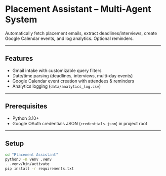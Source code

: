 # Placement Assistant – Multi-Agent System

Automatically fetch placement emails, extract deadlines/interviews, create Google Calendar events, and log analytics. Optional reminders.

---

## Features
- Gmail intake with customizable query filters
- Date/time parsing (deadlines, interviews, multi-day events)
- Google Calendar event creation with attendees & reminders
- Analytics logging (`data/analytics_log.csv`)

---

## Prerequisites
- Python 3.10+
- Google OAuth credentials JSON (`credentials.json`) in project root

---

## Setup
```bash
cd "Placement Assistant"
python3 -m venv .venv
. .venv/bin/activate
pip install -r requirements.txt

